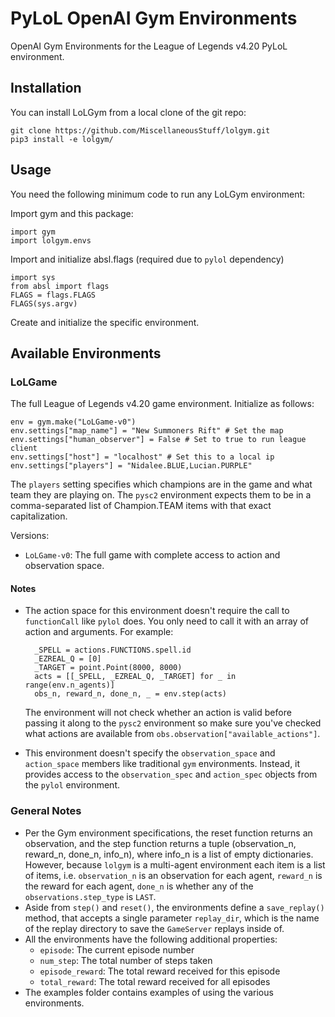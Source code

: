 # PyLoL OpenAI Gym Environments

OpenAI Gym Environments for the League of Legends v4.20
PyLoL environment.

## Installation

You can install LoLGym from a local clone of the git repo:

```shell
git clone https://github.com/MiscellaneousStuff/lolgym.git
pip3 install -e lolgym/
```

## Usage

You need the following minimum code to run any LoLGym environment:

Import gym and this package:

    import gym
    import lolgym.envs

Import and initialize absl.flags (required due to `pylol` dependency)

    import sys
    from absl import flags
    FLAGS = flags.FLAGS
    FLAGS(sys.argv)

Create and initialize the specific environment.

## Available Environments

### LoLGame

The full League of Legends v4.20 game environment. Initialize as follows:

    env = gym.make("LoLGame-v0")
    env.settings["map_name"] = "New Summoners Rift" # Set the map
    env.settings["human_observer"] = False # Set to true to run league client
    env.settings["host"] = "localhost" # Set this to a local ip
    env.settings["players"] = "Nidalee.BLUE,Lucian.PURPLE"
    
The `players` setting specifies which champions are in the game and what
team they are playing on. The `pysc2` environment expects them to be in
a comma-separated list of Champion.TEAM items with that exact capitalization.

Versions:
- `LoLGame-v0`: The full game with complete access to action and observation
space.

#### Notes
- The action space for this environment doesn't require the call to `functionCall`
like `pylol` does. You only need to call it with an array of action and arguments.
For example:

        _SPELL = actions.FUNCTIONS.spell.id
        _EZREAL_Q = [0]
        _TARGET = point.Point(8000, 8000)
        acts = [[_SPELL, _EZREAL_Q, _TARGET] for _ in range(env.n_agents)]
        obs_n, reward_n, done_n, _ = env.step(acts)

    The environment will not check whether an action is valid before passing it
    along to the `pysc2` environment so make sure you've checked what actions are
    available from `obs.observation["available_actions"]`.

- This environment doesn't specify the `observation_space` and `action_space` members
like traditional `gym` environments. Instead, it provides access to the `observation_spec`
and `action_spec` objects from the `pylol` environment.

### General Notes
* Per the Gym environment specifications, the reset function returns an observation,
and the step function returns a tuple (observation_n, reward_n, done_n, info_n), where
info_n is a list of empty dictionaries. However, because `lolgym` is a multi-agent environment
each item is a list of items, i.e. `observation_n` is an observation for each agent, `reward_n`
is the reward for each agent, `done_n` is whether any of the `observations.step_type` is `LAST`.
* Aside from `step()` and `reset()`, the environments define a `save_replay()`
method, that accepts a single parameter `replay_dir`, which is the name of the replay
directory to save the `GameServer` replays inside of.
* All the environments have the following additional properties:
    - `episode`: The current episode number
    - `num_step`: The total number of steps taken
    - `episode_reward`: The total reward received for this episode
    - `total_reward`: The total reward received for all episodes
* The examples folder contains examples of using the various environments.